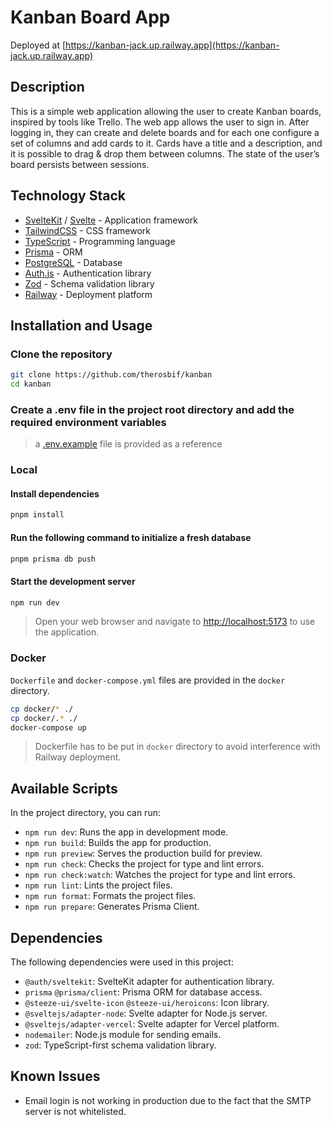 # Kanban Board App

Deployed at [https://kanban-jack.up.railway.app](https://kanban-jack.up.railway.app)

## Description

This is a simple web application allowing the user to create Kanban boards, inspired by tools like Trello. The web app allows the user to sign in. After logging in, they can create and delete boards and for each one configure a set of columns and add cards to it. Cards have a title and a description, and it is possible to drag & drop them between columns. The state of the user’s board persists between sessions.

## Technology Stack

- [SvelteKit](https://kit.svelte.dev/) / [Svelte](https://svelte.dev/) - Application framework
- [TailwindCSS](https://tailwindcss.com/) - CSS framework
- [TypeScript](https://www.typescriptlang.org/) - Programming language
- [Prisma](https://www.prisma.io/) - ORM
- [PostgreSQL](https://www.postgresql.org/) - Database
- [Auth.js](https://authjs.dev/) - Authentication library
- [Zod](https://zod.dev) - Schema validation library
- [Railway](https://railway.app/) - Deployment platform

## Installation and Usage

### Clone the repository

```bash
git clone https://github.com/therosbif/kanban
cd kanban
```

### Create a .env file in the project root directory and add the required environment variables

> a [.env.example](./.env.example) file is provided as a reference

### Local

#### Install dependencies

```bash
pnpm install
```

#### Run the following command to initialize a fresh database

```bash
pnpm prisma db push
```

#### Start the development server

```bash
npm run dev
```

> Open your web browser and navigate to [http://localhost:5173](http://localhost:5173) to use the application.

### Docker

`Dockerfile` and `docker-compose.yml` files are provided in the `docker` directory.

```bash
cp docker/* ./
cp docker/.* ./
docker-compose up
```

> Dockerfile has to be put in `docker` directory to avoid interference with Railway deployment.

## Available Scripts

In the project directory, you can run:

- `npm run dev`: Runs the app in development mode.
- `npm run build`: Builds the app for production.
- `npm run preview`: Serves the production build for preview.
- `npm run check`: Checks the project for type and lint errors.
- `npm run check:watch`: Watches the project for type and lint errors.
- `npm run lint`: Lints the project files.
- `npm run format`: Formats the project files.
- `npm run prepare`: Generates Prisma Client.

## Dependencies

The following dependencies were used in this project:

- `@auth/sveltekit`: SvelteKit adapter for authentication library.
- `prisma` `@prisma/client`: Prisma ORM for database access.
- `@steeze-ui/svelte-icon` `@steeze-ui/heroicons`: Icon library.
- `@sveltejs/adapter-node`: Svelte adapter for Node.js server.
- `@sveltejs/adapter-vercel`: Svelte adapter for Vercel platform.
- `nodemailer`: Node.js module for sending emails.
- `zod`: TypeScript-first schema validation library.

## Known Issues

- Email login is not working in production due to the fact that the SMTP server is not whitelisted.
